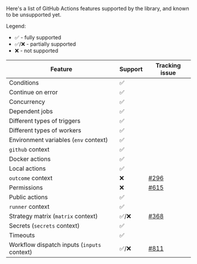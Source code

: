 Here's a list of GitHub Actions features supported by the library, and known to be unsupported yet.

Legend:

* ✅ - fully supported
* ✅/❌ - partially supported
* ❌ - not supported

| Feature                                     | Support | Tracking issue                                                           |
|---------------------------------------------|---------|--------------------------------------------------------------------------|
| Conditions                                  | ✅       |                                                                          |
| Continue on error                           | ✅       |                                                                          |
| Concurrency                                 | ✅       |                                                                          |
| Dependent jobs                              | ✅       |                                                                          |
| Different types of triggers                 | ✅       |                                                                          |
| Different types of workers                  | ✅       |                                                                          |
| Environment variables (`env` context)       | ✅       |                                                                          |
| `github` context                            | ✅       |                                                                          |
| Docker actions                              | ✅       |                                                                          |
| Local actions                               | ✅       |                                                                          |
| `outcome` context                           | ❌       | [#296](https://github.com/typesafegithub/github-workflows-kt/issues/296) |
| Permissions                                 | ❌       | [#615](https://github.com/typesafegithub/github-workflows-kt/issues/615) |
| Public actions                              | ✅       |                                                                          |
| `runner` context                            | ✅       |                                                                          |
| Strategy matrix (`matrix` context)          | ✅/❌     | [#368](https://github.com/typesafegithub/github-workflows-kt/issues/368) |
| Secrets (`secrets` context)                 | ✅       |                                                                          |
| Timeouts                                    | ✅       |                                                                          |
| Workflow dispatch inputs (`inputs` context) | ✅/❌     | [#811](https://github.com/typesafegithub/github-workflows-kt/issues/811) |
 